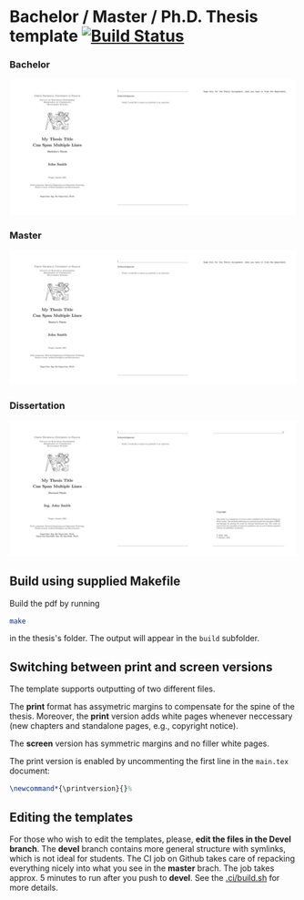 # Bachelor / Master / Ph.D. Thesis template [![Build Status](https://github.com/ctu-mrs/thesis_template/workflows/CI/badge.svg)](https://github.com/ctu-mrs/thesis_template/actions)

### Bachelor

[![This should be a thumbnail](https://github.com/ctu-mrs/thesis_template/raw/master/.fig/bachelor_thesis_thumbnail.jpg)](https://github.com/ctu-mrs/thesis_template/raw/master/bachelor_thesis_template.pdf)

### Master

[![This should be a thumbnail](https://github.com/ctu-mrs/thesis_template/raw/master/.fig/master_thesis_thumbnail.jpg)](https://github.com/ctu-mrs/thesis_template/raw/master/master_thesis_template.pdf)

### Dissertation

[![This should be a thumbnail](https://github.com/ctu-mrs/thesis_template/raw/master/.fig/phd_thesis_thumbnail.jpg)](https://github.com/ctu-mrs/thesis_template/raw/master/phd_thesis_template.pdf)

## Build using supplied Makefile

Build the pdf by running
```bash
make
```
in the thesis's folder.
The output will appear in the `build` subfolder.

## Switching between print and screen versions

The template supports outputting of two different files.

The **print** format has assymetric margins to compensate for the spine of the thesis.
Moreover, the **print** version adds white pages whenever neccessary (new chapters and standalone pages, e.g., copyright notice).

The **screen** version has symmetric margins and no filler white pages.

The print version is enabled by uncommenting the first line in the `main.tex` document:
```latex
\newcommand*{\printversion}{}%
```

## Editing the templates

For those who wish to edit the templates, please, **edit the files in the Devel branch**.
The **devel** branch contains more general structure with symlinks, which is not ideal for students.
The CI job on Github takes care of repacking everything nicely into what you see in the **master** brach.
The job takes approx. 5 minutes to run after you push to **devel**.
See the [.ci/build.sh](.ci/build.sh) for more details.
